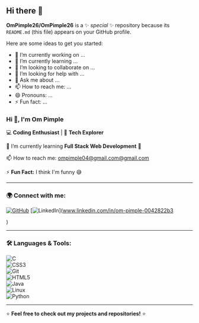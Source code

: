 ## Hi there 👋

**OmPimple26/OmPimple26** is a ✨ _special_ ✨ repository because its `README.md` (this file) appears on your GitHub profile.

Here are some ideas to get you started:

- 🔭 I’m currently working on ...
- 🌱 I’m currently learning ...
- 👯 I’m looking to collaborate on ...
- 🤔 I’m looking for help with ...
- 💬 Ask me about ...
- 📫 How to reach me: ...
- 😄 Pronouns: ...
- ⚡ Fun fact: ...

### Hi 👋, I'm Om Pimple  

💻 **Coding Enthusiast** | 🚀 **Tech Explorer**  

🌱 I’m currently learning **Full Stack Web Development** 🤖  

📫 How to reach me: [ompimple04@gmail.com@gmail.com](mailto:ompimple04@gmail.com)  

⚡ **Fun Fact:** I think I'm funny 😅  

---

### 🌍 Connect with me:  
[![GitHub](https://img.shields.io/badge/-GitHub-333?style=for-the-badge&logo=github)](https://github.com/OmPimple26)  [![LinkedIn](https://img.shields.io/badge/-LinkedIn-blue?style=for-the-badge&logo=linkedin)](www.linkedin.com/in/om-pimple-0042822b3


)  

---

### 🛠️ Languages & Tools:  

![C](https://img.shields.io/badge/-C-blue?style=flat-square&logo=c)  
![CSS3](https://img.shields.io/badge/-CSS3-1572B6?style=flat-square&logo=css3)    
![Git](https://img.shields.io/badge/-Git-F05032?style=flat-square&logo=git)  
![HTML5](https://img.shields.io/badge/-HTML5-E34F26?style=flat-square&logo=html5)  
![Java](https://img.shields.io/badge/-Java-007396?style=flat-square&logo=java)  
![Linux](https://img.shields.io/badge/-Linux-FCC624?style=flat-square&logo=linux)   
![Python](https://img.shields.io/badge/-Python-3776AB?style=flat-square&logo=python)  

---

⭐ **Feel free to check out my projects and repositories!** ⭐
